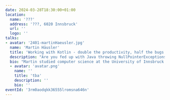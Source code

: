 ```yaml
---
date: 2024-03-28T18:30:00+01:00
location:
  name: '???'
  address: '???, 6020 Innsbruck'
  url: ''
  logo: ''
talks:
- avatar: '2401-martinHaeusler.jpg'
  name: 'Martin Häusler'
  title: 'Working with Kotlin - double the productivity, half the bugs'
  description: "Are you fed up with Java throwing NullPointerExceptions at you in production? Did you write enough getters and setters for a whole developer lifetime? Do you wish for something better? Then this talk is for you. We'll talk about Kotlin, the programming language created by JetBrains, which has taken the world of the Java Virtual Machine by storm. From Android apps to server-side development and even build scripts, Kotlin is everywhere. The talk gives an introduction to the language and its key features as well as side-by-side comparisons with Java. Whether you're a seasoned Java veteran, or a newcomer who's just learning programming, this talk has something in store for you."
  bio: "Martin studied computer science at the University of Innsbruck. While working towards his PhD, he got in touch with the founders of Txture, the startup company he's working for today as a senior backend developer and software architect. His favorite topics include Kotlin, the Java Virtual Machine and databases. Outside of his job he's a passionate gamer, from the latest blockbusters on PC and consoles to classic tabletop dungeons and dragons."
  - avatar: 'avatar.png'
    name: ''
    title: 'tba'
    description: ''
    bio: ''
eventId: '3rm0aodqkk36555lromsna646n'
---
```

